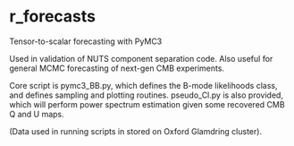 # r_forecasts
Tensor-to-scalar forecasting with PyMC3

Used in validation of NUTS component separation code. Also useful for general MCMC forecasting of next-gen CMB experiments.

Core script is pymc3_BB.py, which defines the B-mode likelihoods class, and defines sampling and plotting routines. pseudo_Cl.py is also provided, which will perform power spectrum estimation given some recovered CMB Q and U maps. 

(Data used in running scripts in stored on Oxford Glamdring cluster).
